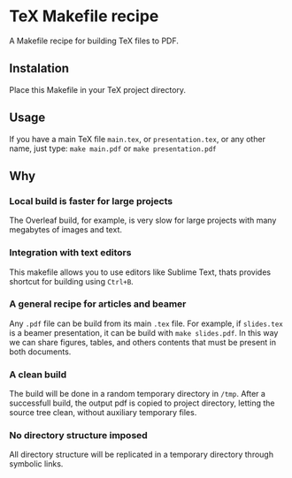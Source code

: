 # TeX Makefile recipe

A Makefile recipe for building TeX files to PDF.

## Instalation

Place this Makefile in your TeX project directory.

## Usage

If you have a main TeX file `main.tex`, or `presentation.tex`, or any other name, just type: `make main.pdf` or `make presentation.pdf`

## Why

### Local build is faster for large projects

The Overleaf build, for example, is very slow for large projects with many megabytes of images and text.

### Integration with text editors

This makefile allows you to use editors like Sublime Text, thats provides shortcut for building using `Ctrl+B`.

### A general recipe for articles and beamer

Any `.pdf` file can be build from its main `.tex` file. For example, if `slides.tex` is a beamer presentation, it can be build with `make slides.pdf`. In this way we can share figures, tables, and others contents that must be present in both documents.

### A clean build

The build will be done in a random temporary directory in `/tmp`. After a successfull build, the output pdf is copied to project directory, letting the source tree clean, without auxiliary temporary files. 

### No directory structure imposed

All directory structure will be replicated in a temporary directory through symbolic links.